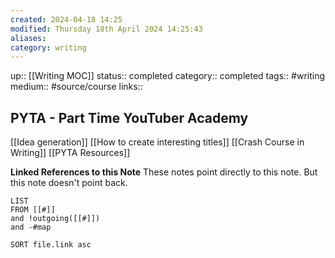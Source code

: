 ```yaml
---
created: 2024-04-18 14:25
modified: Thursday 18th April 2024 14:25:43
aliases:
category: writing
---
```

up::  [[Writing MOC]]
status:: completed
category:: completed
tags:: #writing
medium:: #source/course
links::
## PYTA - Part Time YouTuber Academy


[[Idea generation]]
[[How to create interesting titles]]
[[Crash Course in Writing]]
[[PYTA Resources]]



**Linked References to this Note**
These notes point directly to this note. But this note doesn't point back.
```dataview
LIST
FROM [[#]]
and !outgoing([[#]])
and -#map

SORT file.link asc
```
